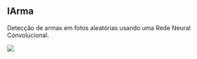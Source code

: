 ## IArma 
Detecção de armas em fotos aleatórias usando uma Rede Neural Convolucional.
<p align="left">
<img src="http://img.shields.io/static/v1?label=STATUS&message=EM%20DESENVOLVIMENTO&color=GREEN&style=for-the-badge"/>
</p>
